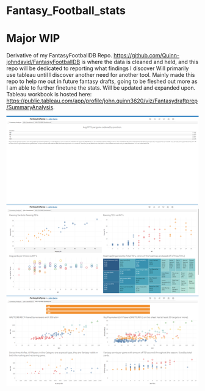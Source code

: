 # Fantasy_Football_stats
# Major WIP

Derivative of my FantasyFootballDB Repo. https://github.com/Quinn-johndavid/FantasyFootballDB is where the data is cleaned and held, and this repo will be dedicated to reporting what findings I discover Will primarily use tableau until I discover another need for another tool. Mainly made this repo to help me out in future fantasy drafts, going to be fleshed out more as I am able to further finetune the stats. Will be updated and expanded upon. Tableau workbook is hosted here: 
https://public.tableau.com/app/profile/john.quinn3620/viz/Fantasydraftprep/SummaryAnalysis. 



![SummaryAnalysis.png](screenshots/SummaryAnalysis.png)
![QBdash.png](screenshots/QBdash.png)
![SkillDash.png](screenshots/SkillDash.png)